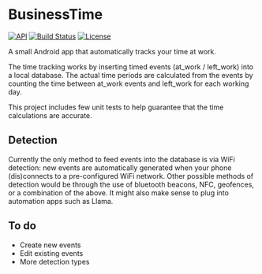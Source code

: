 # BusinessTime

[![API](https://img.shields.io/badge/API-14%2B-brightgreen.svg?style=flat)](https://android-arsenal.com/api?level=14)
[![Build Status](https://travis-ci.org/cachapa/BusinessTime.svg?branch=master)](https://travis-ci.org/cachapa/BusinessTime)
[![License](https://img.shields.io/:license-gpl%20v3-brightgreen.svg?style=flat)](https://raw.githubusercontent.com/cachapa/BusinessTime/master/LICENSE)

A small Android app that automatically tracks your time at work.

The time tracking works by inserting timed events (at_work / left_work) into a local database. The actual time periods are calculated from the events by counting the time between at_work events and left_work for each working day.

This project includes few unit tests to help guarantee that the time calculations are accurate.

## Detection

Currently the only method to feed events into the database is via WiFi detection: new events are automatically generated when your phone (dis)connects to a pre-configured WiFi network.
Other possible methods of detection would be through the use of bluetooth beacons, NFC, geofences, or a combination of the above. It might also make sense to plug into automation apps such as Llama.

## To do
- Create new events
- Edit existing events
- More detection types
